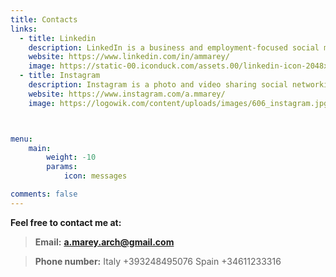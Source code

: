 ```yaml
---
title: Contacts
links:
  - title: Linkedin
    description: LinkedIn is a business and employment-focused social media platform that works through websites and mobile apps.
    website: https://www.linkedin.com/in/ammarey/
    image: https://static-00.iconduck.com/assets.00/linkedin-icon-2048x2048-ya5g47j2.png
  - title: Instagram
    description: Instagram is a photo and video sharing social networking service owned by American company Meta Platforms.
    website: https://www.instagram.com/a.mmarey/
    image: https://logowik.com/content/uploads/images/606_instagram.jpg



menu:
    main: 
        weight: -10
        params:
            icon: messages

comments: false
---
```


**Feel free to contact me at:**

>**Email:**
**<a href="mailto:your-email@example.com">
  <i class="fa fa-envelope"></i>
  a.marey.arch@gmail.com
</a>**

> **Phone number:**
  Italy +393248495076
  Spain +34611233316
